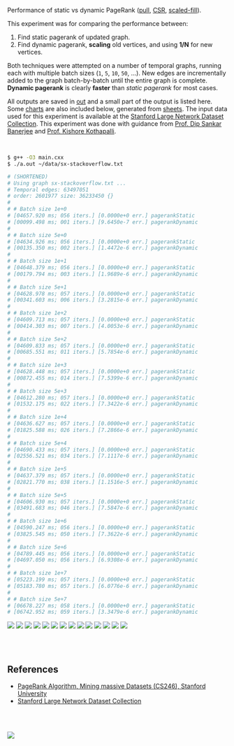 Performance of static vs dynamic PageRank ([pull], [CSR], [scaled-fill]).

This experiment was for comparing the performance between:
1. Find static pagerank of updated graph.
2. Find dynamic pagerank, **scaling** old vertices, and using **1/N** for new vertices.

Both techniques were attempted on a number of temporal graphs, running each
with multiple batch sizes (`1`, `5`, `10`, `50`, ...). New edges are
incrementally added to the graph batch-by-batch until the entire graph is
complete. **Dynamic pagerank** is clearly **faster** than *static pagerank*
for most cases.

All outputs are saved in [out](out/) and a small part of the output is listed
here. Some [charts] are also included below, generated from [sheets]. The input
data used for this experiment is available at the
[Stanford Large Network Dataset Collection]. This experiment was done with
guidance from [Prof. Dip Sankar Banerjee] and [Prof. Kishore Kothapalli].

<br>

```bash
$ g++ -O3 main.cxx
$ ./a.out ~/data/sx-stackoverflow.txt

# (SHORTENED)
# Using graph sx-stackoverflow.txt ...
# Temporal edges: 63497051
# order: 2601977 size: 36233450 {}
#
# # Batch size 1e+0
# [04657.920 ms; 056 iters.] [0.0000e+0 err.] pagerankStatic
# [00099.498 ms; 001 iters.] [9.6450e-7 err.] pagerankDynamic
#
# # Batch size 5e+0
# [04634.926 ms; 056 iters.] [0.0000e+0 err.] pagerankStatic
# [00135.350 ms; 002 iters.] [1.4472e-6 err.] pagerankDynamic
#
# # Batch size 1e+1
# [04648.379 ms; 056 iters.] [0.0000e+0 err.] pagerankStatic
# [00179.794 ms; 003 iters.] [1.9689e-6 err.] pagerankDynamic
#
# # Batch size 5e+1
# [04628.978 ms; 057 iters.] [0.0000e+0 err.] pagerankStatic
# [00341.603 ms; 006 iters.] [3.2815e-6 err.] pagerankDynamic
#
# # Batch size 1e+2
# [04609.713 ms; 057 iters.] [0.0000e+0 err.] pagerankStatic
# [00414.303 ms; 007 iters.] [4.0053e-6 err.] pagerankDynamic
#
# # Batch size 5e+2
# [04609.833 ms; 057 iters.] [0.0000e+0 err.] pagerankStatic
# [00685.551 ms; 011 iters.] [5.7854e-6 err.] pagerankDynamic
#
# # Batch size 1e+3
# [04628.448 ms; 057 iters.] [0.0000e+0 err.] pagerankStatic
# [00872.455 ms; 014 iters.] [7.5399e-6 err.] pagerankDynamic
#
# # Batch size 5e+3
# [04612.280 ms; 057 iters.] [0.0000e+0 err.] pagerankStatic
# [01532.175 ms; 022 iters.] [7.3422e-6 err.] pagerankDynamic
#
# # Batch size 1e+4
# [04636.627 ms; 057 iters.] [0.0000e+0 err.] pagerankStatic
# [01825.588 ms; 026 iters.] [7.2866e-6 err.] pagerankDynamic
#
# # Batch size 5e+4
# [04690.433 ms; 057 iters.] [0.0000e+0 err.] pagerankStatic
# [02556.521 ms; 034 iters.] [7.1117e-6 err.] pagerankDynamic
#
# # Batch size 1e+5
# [04637.379 ms; 057 iters.] [0.0000e+0 err.] pagerankStatic
# [02821.770 ms; 038 iters.] [1.1516e-5 err.] pagerankDynamic
#
# # Batch size 5e+5
# [04606.930 ms; 057 iters.] [0.0000e+0 err.] pagerankStatic
# [03491.683 ms; 046 iters.] [7.5847e-6 err.] pagerankDynamic
#
# # Batch size 1e+6
# [04590.247 ms; 056 iters.] [0.0000e+0 err.] pagerankStatic
# [03825.545 ms; 050 iters.] [7.3622e-6 err.] pagerankDynamic
#
# # Batch size 5e+6
# [04789.445 ms; 056 iters.] [0.0000e+0 err.] pagerankStatic
# [04697.050 ms; 056 iters.] [6.9308e-6 err.] pagerankDynamic
#
# # Batch size 1e+7
# [05223.199 ms; 057 iters.] [0.0000e+0 err.] pagerankStatic
# [05183.780 ms; 057 iters.] [6.0776e-6 err.] pagerankDynamic
#
# # Batch size 5e+7
# [06678.227 ms; 058 iters.] [0.0000e+0 err.] pagerankStatic
# [06742.952 ms; 059 iters.] [3.3479e-6 err.] pagerankDynamic
```

[![](https://i.imgur.com/4tWWPOT.gif)][sheets]
[![](https://i.imgur.com/VAHYT9C.gif)][sheets]
[![](https://i.imgur.com/opfSxQ9.gif)][sheets]
[![](https://i.imgur.com/gxzatLd.gif)][sheets]
[![](https://i.imgur.com/Gk1zBX3.gif)][sheets]
[![](https://i.imgur.com/4WLl0nt.gif)][sheets]
[![](https://i.imgur.com/QXdoot2.gif)][sheets]
[![](https://i.imgur.com/GYh1SV0.gif)][sheets]
[![](https://i.imgur.com/WFKWsuy.gif)][sheets]
[![](https://i.imgur.com/B2SDRKB.gif)][sheets]
[![](https://i.imgur.com/BdXE8ly.gif)][sheets]
[![](https://i.imgur.com/d1Qw1AF.gif)][sheets]
[![](https://i.imgur.com/3zo6nzy.gif)][sheets]
[![](https://i.imgur.com/v5y3qiY.gif)][sheets]

<br>
<br>


## References

- [PageRank Algorithm, Mining massive Datasets (CS246), Stanford University](https://www.youtube.com/watch?v=ke9g8hB0MEo)
- [Stanford Large Network Dataset Collection]

<br>
<br>

[![](https://i.imgur.com/0TfMELc.jpg)](https://www.youtube.com/watch?v=npl0o3X7NTA)

[Prof. Dip Sankar Banerjee]: https://sites.google.com/site/dipsankarban/
[Prof. Kishore Kothapalli]: https://cstar.iiit.ac.in/~kkishore/
[Stanford Large Network Dataset Collection]: http://snap.stanford.edu/data/index.html
["graphs"]: https://github.com/puzzlef/graphs
[pull]: https://github.com/puzzlef/pagerank-push-vs-pull
[CSR]: https://github.com/puzzlef/pagerank-class-vs-csr
[scaled-fill]: https://github.com/puzzlef/pagerank-dynamic-adjust-ranks
[charts]: https://photos.app.goo.gl/dcQWY7z1HEdPAqre8
[sheets]: https://docs.google.com/spreadsheets/d/1b6fuE9dRbAbQanCl2rDXc-K2xpIUSg7Mw_dzVnFbkD8/edit?usp=sharing
